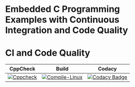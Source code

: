 # Embedded C Programming Examples with Continuous Integration and Code Quality

# CI and Code Quality

|CppCheck                   |      Build                |     Codacy     |                                       
|--------                   |-------------------------- |-------         |
|[![Cppcheck](https://github.com/Vyaskaushik-vyas/embC-261625/actions/workflows/CodeQulaity.yml/badge.svg)](https://github.com/Vyaskaushik-vyas/embC-261625/actions/workflows/CodeQulaity.yml)|[![Compile-Linux](https://github.com/Vyaskaushik-vyas/embC-261625/actions/workflows/Compile.yml/badge.svg)](https://github.com/Vyaskaushik-vyas/embC-261625/actions/workflows/Compile.yml)|[![Codacy Badge](https://api.codacy.com/project/badge/Grade/d37afe019d8b454390e21659116e72f4)](https://app.codacy.com/gh/Vyaskaushik-vyas/embC-261625?utm_source=github.com&utm_medium=referral&utm_content=Vyaskaushik-vyas/embC-261625&utm_campaign=Badge_Grade_Settings)
